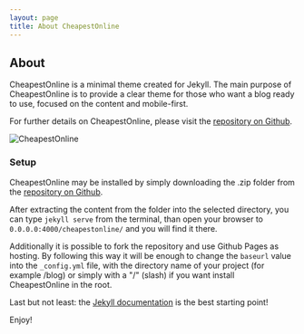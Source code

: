 ```yaml
---
layout: page
title: About CheapestOnline
---
```

## About
CheapestOnline is a minimal theme created for Jekyll. The main purpose of CheapestOnline is to provide a clear theme for those who want a blog ready to use, focused on the content and mobile-first.

For further details on CheapestOnline, please visit the [repository on Github](https://github.com/KingFelix/cheapestonline/).

![CheapestOnline](img/CheapestOnline01.png "CheapestOnline")

### Setup
CheapestOnline may be installed by simply downloading the .zip folder from the [repository on Github](https://github.com/KingFelix/cheapestonline/archive/master.zip).

After extracting the content from the folder into the selected directory, you can type ``jekyll serve`` from the terminal, than open your browser to ``0.0.0.0:4000/cheapestonline/`` and you will find it there.

Additionally it is possible to fork the repository and use Github Pages as hosting. By following this way it will be enough to change the ``baseurl`` value into the ``_config.yml`` file, with the directory name of your project (for example /blog) or simply with a "/" (slash) if you want install CheapestOnline in the root. 

Last but not least: the [Jekyll documentation](http://jekyllrb.com) is the best starting point!

Enjoy!
